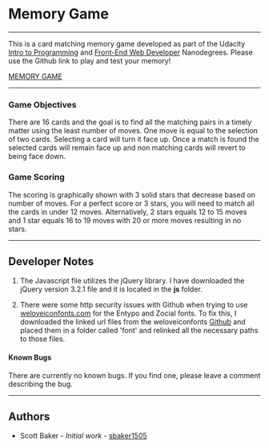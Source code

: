 # Memory Game
---
This is a card matching memory game developed as part of the Udacity [Intro to Programming](https://www.udacity.com/course/intro-to-programming-nanodegree--nd000) and [Front-End Web Developer](https://www.udacity.com/course/front-end-web-developer-nanodegree--nd001) Nanodegrees. Please use the Github link to play and test your memory!

[MEMORY GAME](https://sbaker1505.github.io/Match_Game/)

---

### Game Objectives
There are 16 cards and the goal is to find all the matching pairs in a timely matter using the least number of moves. One move is equal to the selection of two cards. Selecting a card will turn it face up. Once a match is found the selected cards will remain face up and non matching cards will revert to being face down.

### Game Scoring
The scoring is graphically shown with 3 solid stars that decrease based on number of moves. For a perfect score or 3 stars, you will need to match all the cards in under 12 moves. Alternatively, 2 stars equals 12 to 15 moves and 1 star equals 16 to 19 moves with 20 or more moves resulting in no stars.

---

## Developer Notes
1. The Javascript file utilizes the jQuery library. I have downloaded the jQuery version 3.2.1 file and it is located in the **js** folder.

1. There were some http security issues with Github when trying to use [weloveiconfonts.com](http://weloveiconfonts.com) for the Entypo and Zocial fonts. To fix this, I downloaded the linked url files from the weloveiconfonts [Github](https://github.com/TimPietrusky/weloveiconfonts) and placed them in a folder called 'font' and relinked all the necessary paths to those files.  

#### Known Bugs
There are currently no known bugs. If you find one, please leave a comment describing the bug.

---
## Authors
* Scott Baker - _Initial work_ - [sbaker1505](https://github.com/sbaker1505)
